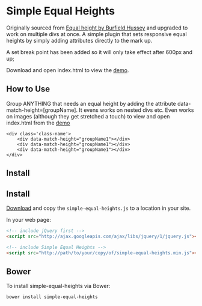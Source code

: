 # Simple Equal Heights

Originally sourced from [Equal height by Burfield Hussey](http://codepen.io/Lewitje/pen/YybQEP) and upgraded to work on multiple divs at once.
A simple plugin that sets responsive equal heights by simply adding attributes directly to the mark up.

A set break point has been added so it will only take effect after 600px and up;

Download and open index.html to view the [demo](https://github.com/BurfieldCreative/equal-heights/archive/master.zip).


## How to Use

Group ANYTHING that needs an equal height by adding the attribute data-match-height=[groupName].
It evens works on nested divs etc. Even works on images (although they get stretched a touch) to view and open index.html from the [demo](https://github.com/BurfieldCreative/equal-heights/archive/master.zip)

```
<div class='class-name'>
    <div data-match-height="groupName1"></div>
    <div data-match-height="groupName1"></div>
    <div data-match-height="groupName1"></div>
</div>
```

## Install

## Install
[Download](https://github.com/BurfieldCreative/equal-heights/archive/master.zip) and copy the <code>simple-equal-heights.js</code> to a location in your site.

In your web page:
```html
<!-- include jQuery first -->
<script src="http://ajax.googleapis.com/ajax/libs/jquery/1/jquery.js"></script>

<!-- include Simple Equal Heights -->
<script src="http://path/to/your/copy/of/simple-equal-heights.min.js"></script>
```

## Bower
To install simple-equal-heights via Bower:
```
bower install simple-equal-heights
```
